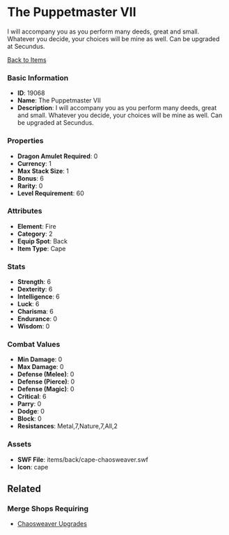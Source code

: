 # The Puppetmaster VII

I will accompany you as you perform many deeds, great and small. Whatever you decide, your choices will be mine as well. Can be upgraded at Secundus.

[Back to Items](../items.md)

### Basic Information

- **ID**: 19068
- **Name**: The Puppetmaster VII
- **Description**: I will accompany you as you perform many deeds, great and small. Whatever you decide, your choices will be mine as well. Can be upgraded at Secundus.

### Properties

- **Dragon Amulet Required**: 0
- **Currency**: 1
- **Max Stack Size**: 1
- **Bonus**: 6
- **Rarity**: 0
- **Level Requirement**: 60

### Attributes

- **Element**: Fire
- **Category**: 2
- **Equip Spot**: Back
- **Item Type**: Cape

### Stats

- **Strength**: 6
- **Dexterity**: 6
- **Intelligence**: 6
- **Luck**: 6
- **Charisma**: 6
- **Endurance**: 0
- **Wisdom**: 0

### Combat Values

- **Min Damage**: 0
- **Max Damage**: 0
- **Defense (Melee)**: 0
- **Defense (Pierce)**: 0
- **Defense (Magic)**: 0
- **Critical**: 6
- **Parry**: 0
- **Dodge**: 0
- **Block**: 0
- **Resistances**: Metal,7,Nature,7,All,2

### Assets

- **SWF File**: items/back/cape-chaosweaver.swf
- **Icon**: cape

## Related

### Merge Shops Requiring

- [Chaosweaver Upgrades](../merge-shops/311-chaosweaver-upgrades.md)

